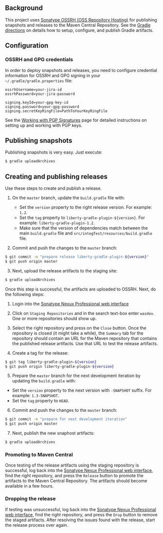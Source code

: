 
## Background

This project uses [Sonatype OSSRH (OSS Repository Hosting)][ossrh] for publishing snapshots and releases to the Maven Central Repository. See the [Gradle directions][ossrh-gradle] on details how to setup, configure, and publish Gradle artifacts.

## Configuration

### OSSRH and GPG credentials

In order to deploy snapshots and releases, you need to configure credential information for OSSRH and GPG signing in your `~/.gradle/gradle.properties` file:

```
ossrhUsername=your-jira-id
ossrhPassword=your-jira-password

signing.keyId=your-gpg-key-id
signing.password=your-gpg-password
signing.secretKeyRingFile=PathToYourKeyRingFile
```

See the [Working with PGP Signatures][pgp] page for detailed instructions on setting up and working with PGP keys. 

## Publishing snapshots

Publishing snapshots is very easy. Just execute:

```bash
$ gradle uploadArchives
```

## Creating and publishing releases

Use these steps to create and publish a release. 

1. On the `master` branch, update the `build.gradle` file with:
   * Set the `version` property to the right release version. For example: `1.2`. 
   * Set the `tag` property to `liberty-gradle-plugin-${version}`. For example: `liberty-gradle-plugin-1.2`.
   * Make sure that the version of dependencies match between the main `build.gradle` file and `src/integTest/resources/build.gradle` file.

2. Commit and push the changes to the `master` branch:
```bash
$ git commit -m "prepare release liberty-gradle-plugin-${version}"
$ git push origin master
```

3. Next, upload the release artifacts to the staging site:
```bash
$ gradle uploadArchives
```

  Once this step is successful, the artifacts are uploaded to OSSRH. Next, do the following steps:
   1. Login into the [Sonatype Nexux Professional web interface][ossrh-web]
   2. Click on `Staging Repositories` and in the search text-box enter `wasdev`. One or more repositories should show up.
   3. Select the right repository and press on the `Close` button. Once the repository is closed (it might take a while), the `Summary` tab for the repository should contain an URL for the Maven repository that contains the published release artifacts. Use that URL to test the release artifacts.

4. Create a tag for the release:
```bash
$ git tag liberty-gradle-plugin-${version}
$ git push origin liberty-gradle-plugin-${version}
```

5. Prepare the `master` branch for the next development iteration by updating the `build.gradle` with:
 * Set the `version` property to the next version with `-SNAPSHOT` suffix. For example: `1.3-SNAPSHOT`. 
 * Set the `tag` property to `HEAD`.

6. Commit and push the changes to the `master` branch:
```bash
$ git commit -m "prepare for next development iteration"
$ git push origin master
```

7. Next, publish the new snaphost artifacts:
```bash
$ gradle uploadArchives
```



### Promoting to Maven Central

Once testing of the release artifacts using the staging repository is successful, log back into the [Sonatype Nexux Professional web interface][ossrh-web], find the right repository, and press the `Release` button to promote the artifacts to the Maven Central Repository. The artifacts should become available in a few hours.

### Dropping the release

If testing was unsuccessful, log back into the [Sonatype Nexux Professional web interface][ossrh-web], find the right repository, and press the `Drop` button to remove the staged artifacts. After resolving the issues found with the release, start the release process over again.


[ossrh]: http://central.sonatype.org/pages/ossrh-guide.html
[ossrh-gradle]: http://central.sonatype.org/pages/gradle.html
[ossrh-web]: https://oss.sonatype.org/
[pgp]: http://central.sonatype.org/pages/working-with-pgp-signatures.html

